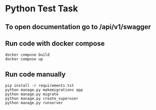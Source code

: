 # Python Test Task

## To open documentation go to /api/v1/swagger

## Run code with docker compose
```shell
docker compose build
docker compose up
```

## Run code manually 
```shell
pip install -r requirements.txt
python manage.py makemigrations app
python manage.py migrate
python manage.py create_superuser
python manage.py runserver
```

